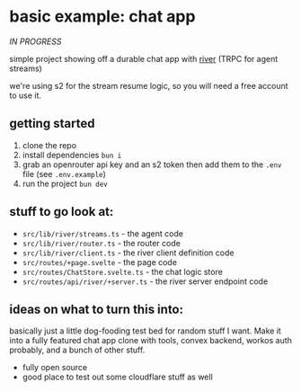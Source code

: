 # basic example: chat app

_IN PROGRESS_

simple project showing off a durable chat app with [river](https://github.com/bmdavis419/river) (TRPC for agent streams)

we're using s2 for the stream resume logic, so you will need a free account to use it.

## getting started

1. clone the repo
2. install dependencies `bun i`
3. grab an openrouter api key and an s2 token then add them to the `.env` file (see `.env.example`)
4. run the project `bun dev`

## stuff to go look at:

- `src/lib/river/streams.ts` - the agent code
- `src/lib/river/router.ts` - the router code
- `src/lib/river/client.ts` - the river client definition code
- `src/routes/+page.svelte` - the page code
- `src/routes/ChatStore.svelte.ts` - the chat logic store
- `src/routes/api/river/+server.ts` - the river server endpoint code

## ideas on what to turn this into:

basically just a little dog-fooding test bed for random stuff I want. Make it into a fully featured chat app clone with tools, convex backend, workos auth probably, and a bunch of other stuff.

- fully open source
- good place to test out some cloudflare stuff as well

